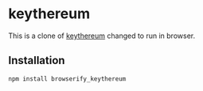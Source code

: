 # keythereum

This is a clone of [keythereum](https://www.npmjs.com/package/keythereum) changed to run in browser.


## Installation

```
npm install browserify_keythereum
```

